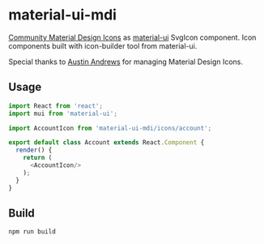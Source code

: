 # material-ui-mdi
[Community Material Design Icons](https://materialdesignicons.com/) as [material-ui](https://github.com/callemall/material-ui) SvgIcon component.
Icon components built with icon-builder tool from material-ui.

Special thanks to [Austin Andrews](https://github.com/Templarian) for managing Material Design Icons.

## Usage

```js
import React from 'react';
import mui from 'material-ui';

import AccountIcon from 'material-ui-mdi/icons/account';

export default class Account extends React.Component {
  render() {
    return (
      <AccountIcon/>
    );
  }
}
```

## Build

```sh
npm run build

```
